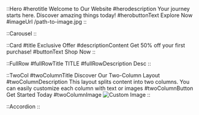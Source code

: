 ::Hero
#herotitle
Welcome to Our Website
#herodescription
Your journey starts here. Discover amazing things today!
#herobuttonText
Explore Now
#imageUrl
/path-to-image.jpg
::

::Carousel
::

::Card
#title
Exclusive Offer
#descriptionContent
Get 50% off your first purchase!
#buttonText
Shop Now
::

::FullRow
#fullRowTitle
TITLE
#fullRowDescription
Desc
::

::TwoCol
#twoColumnTitle
Discover Our Two-Column Layout
#twoColumnDescription
This layout splits content into two columns. You can easily customize each column with text or images
#twoColumnButton
Get Started Today
#twoColumnImage
![Custom Image](https://via.placeholder.com/300)
::

::Accordion
::
